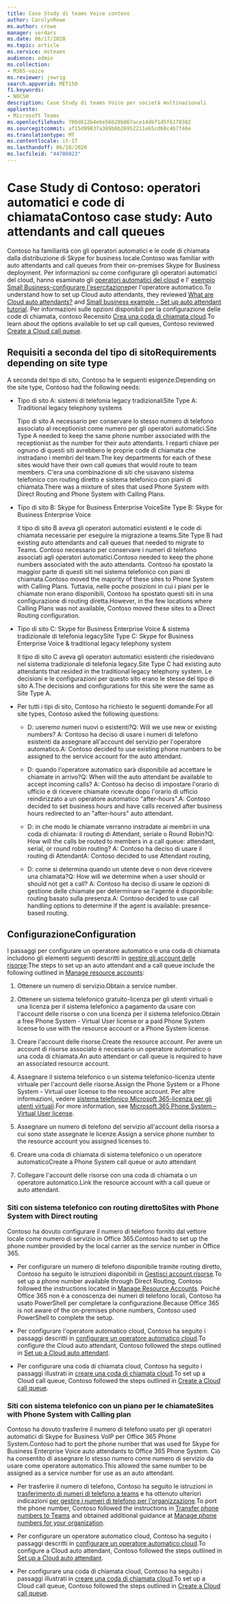 ```yaml
---
title: Case Study di teams Voice contoso
author: CarolynRowe
ms.author: crowe
manager: serdars
ms.date: 06/17/2020
ms.topic: article
ms.service: msteams
audience: admin
ms.collection:
- M365-voice
ms.reviewer: jowrig
search.appverid: MET150
f1.keywords:
- NOCSH
description: Case Study di teams Voice per società multinazionali
appliesto:
- Microsoft Teams
ms.openlocfilehash: 780d812b4e6e56b28b867ace14dbf1d5f6170302
ms.sourcegitcommit: af15d99837a389b6b26952211e65cd68c4b7f46e
ms.translationtype: MT
ms.contentlocale: it-IT
ms.lasthandoff: 06/18/2020
ms.locfileid: "44786023"
---
```

# <a name="contoso-case-study-auto-attendants-and-call-queues"></a><span data-ttu-id="1dd65-103">Case Study di Contoso: operatori automatici e code di chiamata</span><span class="sxs-lookup"><span data-stu-id="1dd65-103">Contoso case study: Auto attendants and call queues</span></span>

<span data-ttu-id="1dd65-104">Contoso ha familiarità con gli operatori automatici e le code di chiamata dalla distribuzione di Skype for business locale.</span><span class="sxs-lookup"><span data-stu-id="1dd65-104">Contoso was familiar with auto attendants and call queues from their on-premises Skype for Business deployment.</span></span> <span data-ttu-id="1dd65-105">Per informazioni su come configurare gli operatori automatici del cloud, hanno esaminato gli [operatori automatici del cloud](what-are-phone-system-auto-attendants.md) e l' [esempio Small Business-configurare l'esercitazione](tutorial-org-aa.yml)per l'operatore automatico.</span><span class="sxs-lookup"><span data-stu-id="1dd65-105">To understand how to set up Cloud auto attendants, they reviewed [What are Cloud auto attendants?](what-are-phone-system-auto-attendants.md) and [Small business  example - Set up auto attendant tutorial](tutorial-org-aa.yml).</span></span> <span data-ttu-id="1dd65-106">Per informazioni sulle opzioni disponibili per la configurazione delle code di chiamata, contoso Recensito [Crea una coda di chiamata cloud](create-a-phone-system-call-queue.md).</span><span class="sxs-lookup"><span data-stu-id="1dd65-106">To learn about the options available to set up call queues, Contoso reviewed [Create a Cloud call queue](create-a-phone-system-call-queue.md).</span></span>  

## <a name="requirements-depending-on-site-type"></a><span data-ttu-id="1dd65-107">Requisiti a seconda del tipo di sito</span><span class="sxs-lookup"><span data-stu-id="1dd65-107">Requirements depending on site type</span></span>

<span data-ttu-id="1dd65-108">A seconda del tipo di sito, Contoso ha le seguenti esigenze:</span><span class="sxs-lookup"><span data-stu-id="1dd65-108">Depending on the site type, Contoso had the following needs:</span></span>

- <span data-ttu-id="1dd65-109">Tipo di sito A: sistemi di telefonia legacy tradizionali</span><span class="sxs-lookup"><span data-stu-id="1dd65-109">Site Type A: Traditional legacy telephony systems</span></span> 

  <span data-ttu-id="1dd65-110">Tipo di sito A necessario per conservare lo stesso numero di telefono associato al receptionist come numero per gli operatori automatici.</span><span class="sxs-lookup"><span data-stu-id="1dd65-110">Site Type A needed to keep the same phone number associated with the receptionist as the number for their auto attendants.</span></span> <span data-ttu-id="1dd65-111">I reparti chiave per ognuno di questi siti avrebbero le proprie code di chiamata che instradano i membri del team.</span><span class="sxs-lookup"><span data-stu-id="1dd65-111">The key departments for each of these sites would have their own call queues that would route to team members.</span></span> <span data-ttu-id="1dd65-112">C'era una combinazione di siti che usavano sistema telefonico con routing diretto e sistema telefonico con piani di chiamata.</span><span class="sxs-lookup"><span data-stu-id="1dd65-112">There was a mixture of sites that used Phone System with Direct Routing and Phone System with Calling Plans.</span></span>  

- <span data-ttu-id="1dd65-113">Tipo di sito B: Skype for Business Enterprise Voice</span><span class="sxs-lookup"><span data-stu-id="1dd65-113">Site Type B: Skype for Business Enterprise Voice</span></span> 

  <span data-ttu-id="1dd65-114">Il tipo di sito B aveva gli operatori automatici esistenti e le code di chiamata necessarie per eseguire la migrazione a teams.</span><span class="sxs-lookup"><span data-stu-id="1dd65-114">Site Type B had existing auto attendants and call queues that needed to migrate to Teams.</span></span> <span data-ttu-id="1dd65-115">Contoso necessario per conservare i numeri di telefono associati agli operatori automatici.</span><span class="sxs-lookup"><span data-stu-id="1dd65-115">Contoso needed to keep the phone numbers associated with the auto attendants.</span></span> <span data-ttu-id="1dd65-116">Contoso ha spostato la maggior parte di questi siti nel sistema telefonico con piani di chiamata.</span><span class="sxs-lookup"><span data-stu-id="1dd65-116">Contoso moved the majority of these sites to Phone System with Calling Plans.</span></span> <span data-ttu-id="1dd65-117">Tuttavia, nelle poche posizioni in cui i piani per le chiamate non erano disponibili, Contoso ha spostato questi siti in una configurazione di routing diretta.</span><span class="sxs-lookup"><span data-stu-id="1dd65-117">However, in the few locations where Calling Plans was not available, Contoso moved these sites to a Direct Routing configuration.</span></span>  

- <span data-ttu-id="1dd65-118">Tipo di sito C: Skype for Business Enterprise Voice & sistema tradizionale di telefonia legacy</span><span class="sxs-lookup"><span data-stu-id="1dd65-118">Site Type C: Skype for Business Enterprise Voice & traditional legacy telephony system</span></span> 

  <span data-ttu-id="1dd65-119">Il tipo di sito C aveva gli operatori automatici esistenti che risiedevano nel sistema tradizionale di telefonia legacy.</span><span class="sxs-lookup"><span data-stu-id="1dd65-119">Site Type C had existing auto attendants that resided in the traditional legacy telephony system.</span></span> <span data-ttu-id="1dd65-120">Le decisioni e le configurazioni per questo sito erano le stesse del tipo di sito A.</span><span class="sxs-lookup"><span data-stu-id="1dd65-120">The decisions and configurations for this site were the same as Site Type A.</span></span>   

- <span data-ttu-id="1dd65-121">Per tutti i tipi di sito, Contoso ha richiesto le seguenti domande:</span><span class="sxs-lookup"><span data-stu-id="1dd65-121">For all site types, Contoso asked the following questions:</span></span>

  - <span data-ttu-id="1dd65-122">D: useremo numeri nuovi o esistenti?</span><span class="sxs-lookup"><span data-stu-id="1dd65-122">Q: Will we use new or existing numbers?</span></span> 
    <span data-ttu-id="1dd65-123">A: Contoso ha deciso di usare i numeri di telefono esistenti da assegnare all'account del servizio per l'operatore automatico.</span><span class="sxs-lookup"><span data-stu-id="1dd65-123">A: Contoso decided to use existing phone numbers to be assigned to the service account for the auto attendant.</span></span> 

  - <span data-ttu-id="1dd65-124">D: quando l'operatore automatico sarà disponibile ad accettare le chiamate in arrivo?</span><span class="sxs-lookup"><span data-stu-id="1dd65-124">Q: When will the auto attendant be available to accept incoming calls?</span></span> 
    <span data-ttu-id="1dd65-125">A: Contoso ha deciso di impostare l'orario di ufficio e di ricevere chiamate ricevute dopo l'orario di ufficio reindirizzato a un operatore automatico "after-hours".</span><span class="sxs-lookup"><span data-stu-id="1dd65-125">A: Contoso decided to set business hours and have calls received after business hours redirected to an "after-hours" auto attendant.</span></span>  

  - <span data-ttu-id="1dd65-126">D: in che modo le chiamate verranno instradate ai membri in una coda di chiamata: il routing di Attendant, seriale o Round Robin?</span><span class="sxs-lookup"><span data-stu-id="1dd65-126">Q: How will the calls be routed to members in a call queue: attendant, serial, or round robin routing?</span></span> 
    <span data-ttu-id="1dd65-127">A: Contoso ha deciso di usare il routing di Attendant</span><span class="sxs-lookup"><span data-stu-id="1dd65-127">A: Contoso decided to use Attendant routing,</span></span> 

  - <span data-ttu-id="1dd65-128">D: come si determina quando un utente deve o non deve ricevere una chiamata?</span><span class="sxs-lookup"><span data-stu-id="1dd65-128">Q: How will we determine when a user should or should not get a call?</span></span> 
    <span data-ttu-id="1dd65-129">A: Contoso ha deciso di usare le opzioni di gestione delle chiamate per determinare se l'agente è disponibile: routing basato sulla presenza.</span><span class="sxs-lookup"><span data-stu-id="1dd65-129">A: Contoso decided to use call handling options to determine if the agent is available: presence-based routing.</span></span> 


## <a name="configuration"></a><span data-ttu-id="1dd65-130">Configurazione</span><span class="sxs-lookup"><span data-stu-id="1dd65-130">Configuration</span></span>

<span data-ttu-id="1dd65-131">I passaggi per configurare un operatore automatico e una coda di chiamata includono gli elementi seguenti descritti in [gestire gli account delle risorse](manage-resource-accounts.md):</span><span class="sxs-lookup"><span data-stu-id="1dd65-131">The steps to set up an auto attendant and a call queue include the following outlined in [Manage resource accounts](manage-resource-accounts.md):</span></span> 

1. <span data-ttu-id="1dd65-132">Ottenere un numero di servizio.</span><span class="sxs-lookup"><span data-stu-id="1dd65-132">Obtain a service number.</span></span> 

2. <span data-ttu-id="1dd65-133">Ottenere un sistema telefonico gratuito-licenza per gli utenti virtuali o una licenza per il sistema telefonico a pagamento da usare con l'account delle risorse o con una licenza per il sistema telefonico.</span><span class="sxs-lookup"><span data-stu-id="1dd65-133">Obtain a free Phone System - Virtual User license or a paid Phone System license to use with the resource account or a Phone System license.</span></span>

3. <span data-ttu-id="1dd65-134">Creare l'account delle risorse.</span><span class="sxs-lookup"><span data-stu-id="1dd65-134">Create the resource account.</span></span> <span data-ttu-id="1dd65-135">Per avere un account di risorse associato è necessario un operatore automatico o una coda di chiamata.</span><span class="sxs-lookup"><span data-stu-id="1dd65-135">An auto attendant or call queue is required to have an associated resource account.</span></span> 

4. <span data-ttu-id="1dd65-136">Assegnare il sistema telefonico o un sistema telefonico-licenza utente virtuale per l'account delle risorse.</span><span class="sxs-lookup"><span data-stu-id="1dd65-136">Assign the Phone System or a Phone System - Virtual user license to the resource account.</span></span> <span data-ttu-id="1dd65-137">Per altre informazioni, vedere [sistema telefonico Microsoft 365-licenza per gli utenti virtuali](https://docs.microsoft.com/microsoftteams/teams-add-on-licensing/virtual-user).</span><span class="sxs-lookup"><span data-stu-id="1dd65-137">For more information, see [Microsoft 365 Phone System – Virtual User license](https://docs.microsoft.com/microsoftteams/teams-add-on-licensing/virtual-user).</span></span>

5. <span data-ttu-id="1dd65-138">Assegnare un numero di telefono del servizio all'account della risorsa a cui sono state assegnate le licenze.</span><span class="sxs-lookup"><span data-stu-id="1dd65-138">Assign a service phone number to the resource account you assigned licenses to.</span></span> 

6. <span data-ttu-id="1dd65-139">Creare una coda di chiamata di sistema telefonico o un operatore automatico</span><span class="sxs-lookup"><span data-stu-id="1dd65-139">Create a Phone System call queue or auto attendant</span></span> 

7. <span data-ttu-id="1dd65-140">Collegare l'account delle risorse con una coda di chiamata o un operatore automatico.</span><span class="sxs-lookup"><span data-stu-id="1dd65-140">Link the resource account with a call queue or auto attendant.</span></span> 


### <a name="sites-with-phone-system-with-direct-routing"></a><span data-ttu-id="1dd65-141">Siti con sistema telefonico con routing diretto</span><span class="sxs-lookup"><span data-stu-id="1dd65-141">Sites with Phone System with Direct routing</span></span> 

<span data-ttu-id="1dd65-142">Contoso ha dovuto configurare il numero di telefono fornito dal vettore locale come numero di servizio in Office 365.</span><span class="sxs-lookup"><span data-stu-id="1dd65-142">Contoso had to set up the phone number provided by the local carrier as the service number in Office 365.</span></span> 

- <span data-ttu-id="1dd65-143">Per configurare un numero di telefono disponibile tramite routing diretto, Contoso ha seguito le istruzioni disponibili in [Gestisci account risorse](manage-resource-accounts.md).</span><span class="sxs-lookup"><span data-stu-id="1dd65-143">To set up a phone number available through Direct Routing, Contoso followed the instructions located in [Manage Resource Accounts](manage-resource-accounts.md).</span></span> <span data-ttu-id="1dd65-144">Poiché Office 365 non è a conoscenza dei numeri di telefono locali, Contoso ha usato PowerShell per completare la configurazione.</span><span class="sxs-lookup"><span data-stu-id="1dd65-144">Because Office 365 is not aware of the on-premises phone numbers, Contoso used PowerShell to complete the setup.</span></span>   

- <span data-ttu-id="1dd65-145">Per configurare l'operatore automatico cloud, Contoso ha seguito i passaggi descritti in [configurare un operatore automatico cloud](create-a-phone-system-auto-attendant.md).</span><span class="sxs-lookup"><span data-stu-id="1dd65-145">To configure the Cloud auto attendant, Contoso followed the steps outlined in [Set up a Cloud auto attendant](create-a-phone-system-auto-attendant.md).</span></span> 

- <span data-ttu-id="1dd65-146">Per configurare una coda di chiamata cloud, Contoso ha seguito i passaggi illustrati in [creare una coda di chiamata cloud](create-a-phone-system-call-queue.md).</span><span class="sxs-lookup"><span data-stu-id="1dd65-146">To set up a Cloud call queue, Contoso followed the steps outlined in [Create a Cloud call queue](create-a-phone-system-call-queue.md).</span></span>  


### <a name="sites-with-phone-system-with-calling-plan"></a><span data-ttu-id="1dd65-147">Siti con sistema telefonico con un piano per le chiamate</span><span class="sxs-lookup"><span data-stu-id="1dd65-147">Sites with Phone System with Calling plan</span></span>

<span data-ttu-id="1dd65-148">Contoso ha dovuto trasferire il numero di telefono usato per gli operatori automatici di Skype for Business VoIP per Office 365 Phone System.</span><span class="sxs-lookup"><span data-stu-id="1dd65-148">Contoso had to port the phone number that was used for Skype for Business Enterprise Voice auto attendants to Office 365 Phone System.</span></span> <span data-ttu-id="1dd65-149">Ciò ha consentito di assegnare lo stesso numero come numero di servizio da usare come operatore automatico.</span><span class="sxs-lookup"><span data-stu-id="1dd65-149">This allowed the same number to be assigned as a service number for use as an auto attendant.</span></span> 

- <span data-ttu-id="1dd65-150">Per trasferire il numero di telefono, Contoso ha seguito le istruzioni in [trasferimento di numeri di telefono a teams](https://docs.microsoft.com/microsoftteams/phone-number-calling-plans/transfer-phone-numbers-to-teams) e ha ottenuto ulteriori indicazioni [per gestire i numeri di telefono per l'organizzazione](https://docs.microsoft.com/microsoftteams/manage-phone-numbers-for-your-organization/manage-phone-numbers-for-your-organization).</span><span class="sxs-lookup"><span data-stu-id="1dd65-150">To port the phone number, Contoso followed the instructions in [Transfer phone numbers to Teams](https://docs.microsoft.com/microsoftteams/phone-number-calling-plans/transfer-phone-numbers-to-teams) and obtained additional guidance at [Manage phone numbers for your organization](https://docs.microsoft.com/microsoftteams/manage-phone-numbers-for-your-organization/manage-phone-numbers-for-your-organization).</span></span>

- <span data-ttu-id="1dd65-151">Per configurare un operatore automatico cloud, Contoso ha seguito i passaggi descritti in [configurare un operatore automatico cloud](create-a-phone-system-auto-attendant.md).</span><span class="sxs-lookup"><span data-stu-id="1dd65-151">To configure a Cloud auto attendant, Contoso followed the steps outlined in [Set up a Cloud auto attendant](create-a-phone-system-auto-attendant.md).</span></span>

-  <span data-ttu-id="1dd65-152">Per configurare una coda di chiamata cloud, Contoso ha seguito i passaggi illustrati in [creare una coda di chiamata cloud](create-a-phone-system-call-queue.md).</span><span class="sxs-lookup"><span data-stu-id="1dd65-152">To set up a Cloud call queue, Contoso followed the steps outlined in [Create a Cloud call queue](create-a-phone-system-call-queue.md).</span></span>  

 